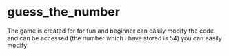 # guess_the_number
The game is created for for fun and beginner can easily modify the code and can be accessed (the number which i have stored is 54) you can easily modify
